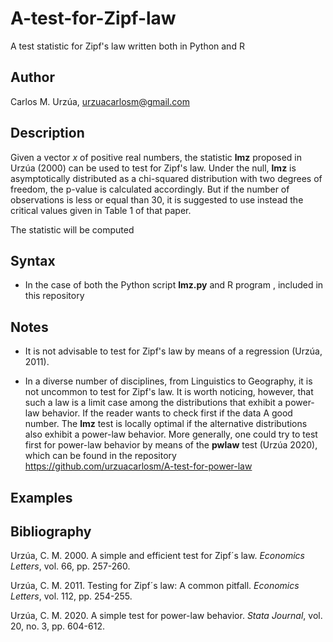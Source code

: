 # A-test-for-Zipf-law

A test statistic for Zipf's law written both in Python and R

## Author

Carlos M. Urzúa, urzuacarlosm@gmail.com

## Description

Given a vector *x* of positive real numbers, the statistic **lmz** proposed in Urzúa (2000) can be used to test for Zipf's law. Under the null, **lmz** is asymptotically distributed as a chi-squared distribution with two degrees of freedom, the p-value is calculated accordingly. But if the number of observations is less or equal than 30, it is suggested to use instead the critical values given in Table 1 of that paper.

The statistic will be computed 

## Syntax

* In the case of both the Python script **lmz.py** and R program , included in this repository 

## Notes

* It is not advisable to test for Zipf's law by means of a regression (Urzúa, 2011).

* In a diverse number of disciplines, from Linguistics to Geography, it is not uncommon to test for Zipf's law. It is worth noticing, however, that such a law is a limit case among the distributions that exhibit a power-law behavior. If the reader wants to check first if the data  A good number. The **lmz** test is locally optimal if the alternative distributions also exhibit a power-law behavior. More generally, one could try to test first for power-law behavior by means of the **pwlaw** test (Urzúa 2020), which can be found in the repository https://github.com/urzuacarlosm/A-test-for-power-law

## Examples



## Bibliography

Urzúa, C. M. 2000. A simple and efficient test for Zipf´s law. *Economics Letters*, vol. 66, pp. 257-260.

Urzúa, C. M. 2011. Testing for Zipf´s law: A common pitfall. *Economics Letters*, vol. 112, pp. 254-255.

Urzúa, C. M. 2020. A simple test for power-law behavior. *Stata Journal*, vol. 20, no. 3, pp. 604-612.
